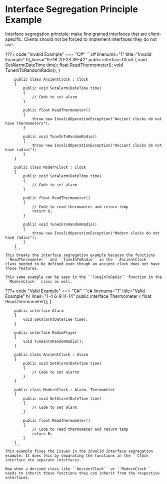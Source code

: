 # Interface Segregation Principle Example

Interface segregation principle: make fine grained interfaces that are client-specific. Clients should not be forced to implement interfaces they do not use. 

???+ code "Invalid Example"
    === "C#"
        ```c# linenums="1" title="Invalid Example" hl_lines="15-18 20-23 39-42" 
        public interface Clock
        {
            void SetAlarm(DateTime time);
            float ReadThermometer();
            void TuneInToRandomRadio();
        }

        public class AncientClock : Clock
        {
            public void SetAlarm(DateTime time)
            {
                // Code to set alarm
            }

            public float ReadThermometer()
            {
                throw new InvalidOperationException("Ancient clocks do not have thermometers");
            }

            public void TuneInToRandomRadio()
            {
                throw new InvalidOperationException("Ancient clocks do not have radios");
            }
        }

        public class ModernClock : Clock
        {
            public void SetAlarm(DateTime time)
            {
                // Code to set alarm
            }

            public float ReadThermometer()
            {
                // Code to read thermometer and return temp
                return 0;
            }

            public void TuneInToRandomRadio()
            {
                throw new InvalidOperationException("Modern clocks do not have radios");
            }
        }
        ```
    This breaks the interface segregation example because the functions ``ReadThermometer`` and ``TuneInToRadio`` in the ``AncientClock`` class needed to be defined even though an ancient clock does not have those features. 

    This same example can be seen in the ``TuneInToRadio`` function in the ``ModernClock`` class as well. 
    

???+ code "Valid Example"
    === "C#"
        ```c# linenums="1" title="Valid Example" hl_lines="1-4 6-9 11-14"
        public interface Thermometer
        {
            float ReadThermometer();
        }

        public interface Alarm
        {
            void SetAlarm(DateTime time);
        }

        public interface RadioPlayer
        {
            void TuneInToRandomRadio();
        }

        public class AncientClock : Alarm
        {
            public void SetAlarm(DateTime time)
            {
                // Code to set alartm
            }
        }

        public class ModernClock : Alarm, Thermometer
        {
            public void SetAlarm(DateTime time)
            {
                // Code to set alarm
            }

            public float ReadThermometer()
            {
                // Code to read thermometer and return temp
                return 0;
            }
        }
        ```
    This example fixes the issues in the invalid interface segregation example. It does this by separating the functions in the ``Clock`` interface nto separate interfaces. 

    Now when a derived class like ``AncientClock`` or ``ModernClock`` needs to inherit these functions they can inherit from the respective interfaces.
    

